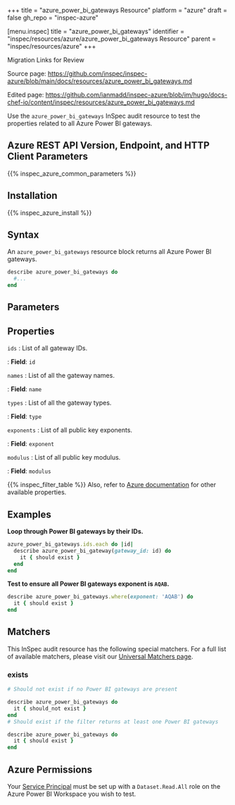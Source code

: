 +++
title = "azure_power_bi_gateways Resource"
platform = "azure"
draft = false
gh_repo = "inspec-azure"

[menu.inspec]
title = "azure_power_bi_gateways"
identifier = "inspec/resources/azure/azure_power_bi_gateways Resource"
parent = "inspec/resources/azure"
+++

<div class="admonition-note">
<p class="admonition-note-title">Migration Links for Review</p>
<div class="admonition-note-text">
<p>Source page: <a href="https://github.com/inspec/inspec-azure/blob/main/docs/resources/azure_power_bi_gateways.md">https://github.com/inspec/inspec-azure/blob/main/docs/resources/azure_power_bi_gateways.md</a></p>
<p>Edited page: <a href="https://github.com/ianmadd/inspec-azure/blob/im/hugo/docs-chef-io/content/inspec/resources/azure_power_bi_gateways.md">https://github.com/ianmadd/inspec-azure/blob/im/hugo/docs-chef-io/content/inspec/resources/azure_power_bi_gateways.md</a></p>
</div>
</div>


Use the `azure_power_bi_gateways` InSpec audit resource to test the properties related to all Azure Power BI gateways.

## Azure REST API Version, Endpoint, and HTTP Client Parameters

{{% inspec_azure_common_parameters %}}

## Installation

{{% inspec_azure_install %}}

## Syntax

An `azure_power_bi_gateways` resource block returns all Azure Power BI gateways.

```ruby
describe azure_power_bi_gateways do
  #...
end
```

## Parameters

## Properties

`ids`
: List of all gateway IDs.

: **Field**: `id`

`names`
: List of all the gateway names.

: **Field**: `name`

`types`
: List of all the gateway types.

: **Field**: `type`

`exponents`
: List of all public key exponents.

: **Field**: `exponent`

`modulus`
: List of all public key modulus.

: **Field**: `modulus`


{{% inspec_filter_table %}}
Also, refer to [Azure documentation](https://docs.microsoft.com/en-us/rest/api/power-bi/Gateways/get-Gateways) for other  available properties.

## Examples

**Loop through Power BI gateways by their IDs.**

```ruby
azure_power_bi_gateways.ids.each do |id|
  describe azure_power_bi_gateway(gateway_id: id) do
    it { should exist }
  end
end
```

**Test to ensure all Power BI gateways exponent is `AQAB`.**

```ruby
describe azure_power_bi_gateways.where(exponent: 'AQAB') do
  it { should exist }
end
```

## Matchers

This InSpec audit resource has the following special matchers. For a full list of available matchers, please visit our [Universal Matchers page](https://www.inspec.io/docs/reference/matchers/).

### exists

```ruby
# Should not exist if no Power BI gateways are present

describe azure_power_bi_gateways do
  it { should_not exist }
end
# Should exist if the filter returns at least one Power BI gateways

describe azure_power_bi_gateways do
  it { should exist }
end
```

## Azure Permissions

Your [Service Principal](https://docs.microsoft.com/en-us/azure/azure-resource-manager/resource-group-create-service-principal-portal) must be set up with a `Dataset.Read.All` role on the Azure Power BI Workspace you wish to test.
